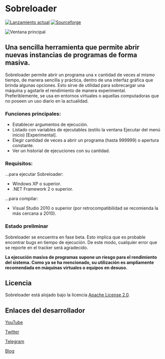 # Sobreloader


[![Lanzamiento actual](https://img.shields.io/github/v/release/elstef41/sobreloader?include_prereleases)](https://github.com/elstef41/sobreloader/releases)
[![Sourceforge](https://img.shields.io/badge/sourceforge-descargar-green)](https://sourceforge.net/projects/sobreloader/files/latest/download)

![Ventana principal](https://user-images.githubusercontent.com/19848495/169626855-e46dcbee-b4eb-4bef-8f54-29cf7082da43.png)

## Una sencilla herramienta que permite abrir nuevas instancias de programas de forma masiva.

Sobreloader permite abrir un programa una x cantidad de veces al mismo tiempo, de manera sencilla y práctica, dentro de una interfaz gráfica que brinda algunas opciones. Esto sirve de utilidad para sobrecargar una máquina y agotarle el rendimiento de manera experimental. Preferiblemente, se usa en entornos virtuales o aquellas computadoras que no poseen un uso diario en la actualidad.

### Funciones principales:
- Establecer argumentos de ejecución.
- Listado con variables de ejecutables (estilo la ventana Ejecutar del menú inicio) [Experimental].
- Elegir cantidad de veces a abrir un programa (hasta 999999) o apertura constante.
- Ver un historial de ejecuciones con su cantidad.

### Requisitos:
...para ejecutar Sobreloader:
* Windows XP o superior.
* .NET Framework 2 o superior.

...para compilar:
* Visual Studio 2010 o superior (por retrocompatibilidad se recomienda la más cercana a 2010).

### Estado preliminar
Sobreloader se encuentra en fase beta. Esto implica que es probable encontrar bugs en tiempo de ejecución. De este modo, cualquier error que se reporte en el tracker será agradecido.

**La ejecución masiva de programas supone un riesgo para el rendimiento del sistema. Como ya se ha mencionado, su utilización es ampliamente recomendada en máquinas virtuales o equipos en desuso.**


## Licencia
Sobreloader está alojado bajo la licencia [Apache License 2.0](https://www.apache.org/licenses/LICENSE-2.0.html).

## Enlaces del desarrollador
[YouTube](https://www.youtube.com/user/elstef41)

[Twitter](https://twitter.com/elstef41)

[Telegram](https://t.me/elstef41)

[Blog](https://elstef41.com)

